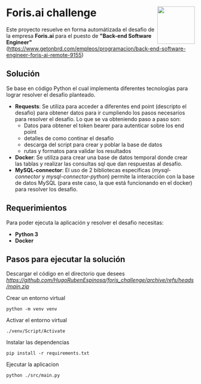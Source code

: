 # Foris.ai challenge <img src="https://www.foris.ai/img/logo-foris.svg" width="100" align="right">
Este proyecto resuelve en forma automátizada el desafio de la empresa **Foris.ai** para el puesto de **"Back-end Software Engineer"**
(https://www.getonbrd.com/empleos/programacion/back-end-software-engineer-foris-ai-remote-9155)

## Solución
Se base en código Python el cual implementa diferentes tecnologías para lograr resolver el desafio planteado.
* **Requests**:
  Se utiliza para acceder a diferentes end point (descripto el desafio) para obtener datos para ir cumpliendo los pasos necesarios para resolver el desafío.
  Lo que se va obteniendo paso a paso son:
   - Datos para obtener el token bearer para autenticar sobre los end point
   - detalles de como continar el desafio
   - descarga del script para crear y poblar la base de datos
   - rutas y formatos para validar los resultados
* **Docker**:
  Se utiliza para crear una base de datos temporal donde crear las tablas y realizar las consultas sql que dan respuestas al desafio.
* **MySQL-connector**:
  El uso de 2 bibliotecas específicas (_mysql-connector_ y _mysql-connector-python_) permite la interacción con la base de datos MySQL (para este caso, la que está funcionando en el docker) para resolver los desafío.
  

## Requerimientos
Para poder ejecuta la aplicación y resolver el desafio necesitas:
* **Python 3**
* **Docker**

## Pasos para ejecutar la solución
Descargar el código en el directorio que desees
_https://github.com/HugoRubenEspinosa/foris_challenge/archive/refs/heads/main.zip_

Crear un entorno virtual 
```
python -m venv venv
```
Activar el entorno virtual
```
./venv/Script/Activate
```
Instalar las dependencias 
```
pip install -r requirements.txt
```
Ejecutar la aplicacion 
```
python ./src/main.py
```
